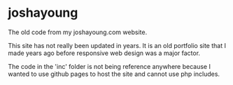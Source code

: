# joshayoung
The old code from my joshayoung.com website.

This site has not really been updated in years. It is an old portfolio site that I made years ago before responsive web design was a major factor.

The code in the 'inc' folder is not being reference anywhere because I wanted to use github pages to host the site and cannot use php includes.
